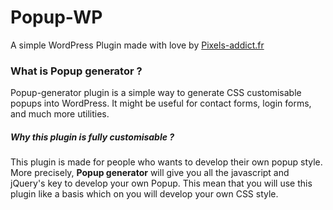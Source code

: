 # Popup-WP<br>
A simple WordPress Plugin made with love by <a href="http://www.pixels-addict.fr/">Pixels-addict.fr</a><br>
<h3>What is Popup generator ?</h3>
Popup-generator plugin is a simple way to generate CSS customisable popups into WordPress. 
It might be useful for contact forms, login forms, and much more utilities.<br>
<h5>Why this plugin is fully customisable ?</h5>
This plugin is made for people who wants to develop their own popup style. More precisely, <strong>Popup generator</strong> will give you all the javascript and jQuery's key to develop your own Popup. This mean that you will use this plugin like a basis which on you will develop your own CSS style. 

